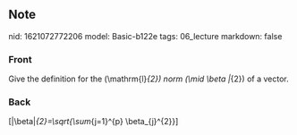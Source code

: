 ## Note
nid: 1621072772206
model: Basic-b122e
tags: 06_lecture
markdown: false

### Front
Give the definition for the \(\mathrm{l}_{2}\) norm \(\mid \beta \|_{2}\) of a vector.

### Back
\[\|\beta\|_{2}=\sqrt{\sum_{j=1}^{p} \beta_{j}^{2}}\]
